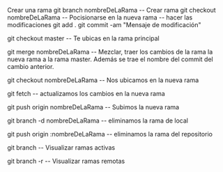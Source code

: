Crear una rama
git branch nombreDeLaRama  -- Crear rama
git checkout nombreDeLaRama -- Pocisionarse en la nueva rama
-- hacer las modificaciones
git add .
git commit -am "Mensaje de modificación"

git checkout master -- Te ubicas en la rama principal

git merge nombreDeLaRama --  Mezclar, traer los cambios de la rama la nueva rama a la rama master. Además se trae el nombre del commit del cambio anterior.

git checkout nombreDeLaRama -- Nos ubicamos en la nueva rama

git fetch -- actualizamos los cambios en la nueva rama

git push origin nombreDeLaRama  -- Subimos la nueva rama

git branch -d nombreDeLaRama  -- eliminamos la rama de local

git push origin :nombreDeLaRama  -- eliminamos la rama del repositorio

git branch -- Visualizar ramas activas

git branch -r -- Visualizar ramas remotas